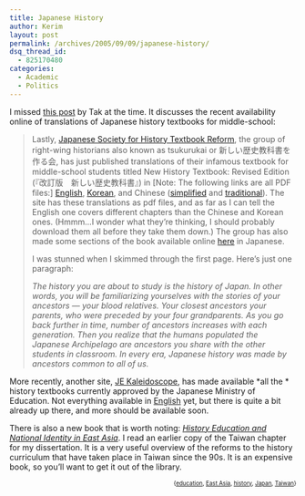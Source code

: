 ```yaml
---
title: Japanese History
author: Kerim
layout: post
permalink: /archives/2005/09/09/japanese-history/
dsq_thread_id:
  - 825170480
categories:
  - Academic
  - Politics
---
```

I missed <a href="http://www.froginawell.net/japan/index.php?s=textbook&#038;submit=Search" onclick="_gaq.push(['_trackEvent', 'outbound-article', 'http://www.froginawell.net/japan/index.php?s=textbook&submit=Search', 'this post']);" >this post</a> by Tak at the time. It discusses the recent availability online of translations of Japanese history textbooks for middle-school:

> Lastly, <a href="http://www.tsukurukai.com/" onclick="_gaq.push(['_trackEvent', 'outbound-article', 'http://www.tsukurukai.com/', 'Japanese Society for History Textbook Reform']);" >Japanese Society for History Textbook Reform</a>, the group of right-wing historians also known as tsukurukai or 新しい歴史教科書を作る会, has just published translations of their infamous textbook for middle-school students titled New History Textbook: Revised Edition (『改訂版　新しい歴史教科書』) in [Note: The following links are all PDF files:] <a href="http://www.tsukurukai.com/05_rekisi_text/rekishi_English/English.pdf" onclick="_gaq.push(['_trackEvent','download','http://www.tsukurukai.com/05_rekisi_text/rekishi_English/English.pdf']);" >English</a>, <a href="http://www.tsukurukai.com/05_rekisi_text/rekishi_Korean/Korean.pdf" onclick="_gaq.push(['_trackEvent','download','http://www.tsukurukai.com/05_rekisi_text/rekishi_Korean/Korean.pdf']);" >Korean</a>, and Chinese (<a href="http://www.tsukurukai.com/05_rekisi_text/rekishi_Chinese/kantaiji.pdf" onclick="_gaq.push(['_trackEvent','download','http://www.tsukurukai.com/05_rekisi_text/rekishi_Chinese/kantaiji.pdf']);" >simplified</a> and <a href="http://www.tsukurukai.com/05_rekisi_text/rekishi_Chinese/hantaiji.pdf" onclick="_gaq.push(['_trackEvent','download','http://www.tsukurukai.com/05_rekisi_text/rekishi_Chinese/hantaiji.pdf']);" >traditional</a>). The site has these translations as pdf files, and as far as I can tell the English one covers different chapters than the Chinese and Korean ones. (Hmmm…I wonder what they’re thinking, I should probably download them all before they take them down.) The group has also made some sections of the book available online <a href="http://www.tsukurukai.com/05_rekisi_text/rekisi_kaitei.html" onclick="_gaq.push(['_trackEvent', 'outbound-article', 'http://www.tsukurukai.com/05_rekisi_text/rekisi_kaitei.html', 'here']);" >here</a> in Japanese.
> 
> I was stunned when I skimmed through the first page. Here’s just one paragraph:
> 
> *The history you are about to study is the history of Japan. In other words, you will be familiarizing yourselves with the stories of your ancestors — your blood relatives. Your closest ancestors your parents, who were preceded by your four grandparents. As you go back further in time, number of ancestors increases with each generation. Then you realize that the humans populated the Japanese Archipelago are ancestors you share with the other students in classroom. In every era, Japanese history was made by ancestors common to all of us.*

More recently, another site, <a href="http://www.je-kaleidoscope.jp/index.html" onclick="_gaq.push(['_trackEvent', 'outbound-article', 'http://www.je-kaleidoscope.jp/index.html', 'JE Kaleidoscope']);" >JE Kaleidoscope</a>, has made available *all the * history textbooks currently approved by the Japanese Ministry of Education. Not everything available in <a href="http://www.je-kaleidoscope.jp/english/index.html" onclick="_gaq.push(['_trackEvent', 'outbound-article', 'http://www.je-kaleidoscope.jp/english/index.html', 'English']);" >English</a> yet, but there is quite a bit already up there, and more should be available soon.

There is also a new book that is worth noting: *<a href="http://www.amazon.com/exec/obidos/redirect?tag=shashwaticom-20%26link_code=xm2%26camp=2025%26creative=165953%26path=http://www.amazon.com/gp/redirect.html%253fASIN=0415948088%2526tag=shashwaticom-20%2526lcode=xm2%2526cID=2025%2526ccmID=165953%2526location=/o/ASIN/0415948088%25253FSubscriptionId=02ZH6J1W0649DTNS6002" onclick="_gaq.push(['_trackEvent', 'outbound-article', 'http://www.amazon.com/exec/obidos/redirect?tag=shashwaticom-20%26link_code=xm2%26camp=2025%26creative=165953%26path=http://www.amazon.com/gp/redirect.html%253fASIN=0415948088%2526tag=shashwaticom-20%2526lcode=xm2%2526cID=2025%2526ccmID=165953%2526location=/o/ASIN/0415948088%25253FSubscriptionId=02ZH6J1W0649DTNS6002', 'History Education and National Identity in East Asia']);" >History Education and National Identity in East Asia</a>*. I read an earlier copy of the Taiwan chapter for my dissertation. It is a very useful overview of the reforms to the history curriculum that have taken place in Taiwan since the 90s. It is an expensive book, so you&#8217;ll want to get it out of the library.  
<!-- technorati tags start -->

<div style="text-align:right;">
  <span style="font-size:x-small;">{<a href="http://www.technorati.com/tag/education" onclick="_gaq.push(['_trackEvent', 'outbound-article', 'http://www.technorati.com/tag/education', 'education']);"  rel="tag">education</a>, <a href="http://www.technorati.com/tag/East Asia" onclick="_gaq.push(['_trackEvent', 'outbound-article', 'http://www.technorati.com/tag/East Asia', 'East Asia']);"  rel="tag">East Asia</a>, <a href="http://www.technorati.com/tag/history" onclick="_gaq.push(['_trackEvent', 'outbound-article', 'http://www.technorati.com/tag/history', 'history']);"  rel="tag">history</a>, <a href="http://www.technorati.com/tag/Japan" onclick="_gaq.push(['_trackEvent', 'outbound-article', 'http://www.technorati.com/tag/Japan', 'Japan']);"  rel="tag">Japan</a>, <a href="http://www.technorati.com/tag/Taiwan" onclick="_gaq.push(['_trackEvent', 'outbound-article', 'http://www.technorati.com/tag/Taiwan', 'Taiwan']);"  rel="tag">Taiwan</a>}</span>


<!-- technorati tags end -->

